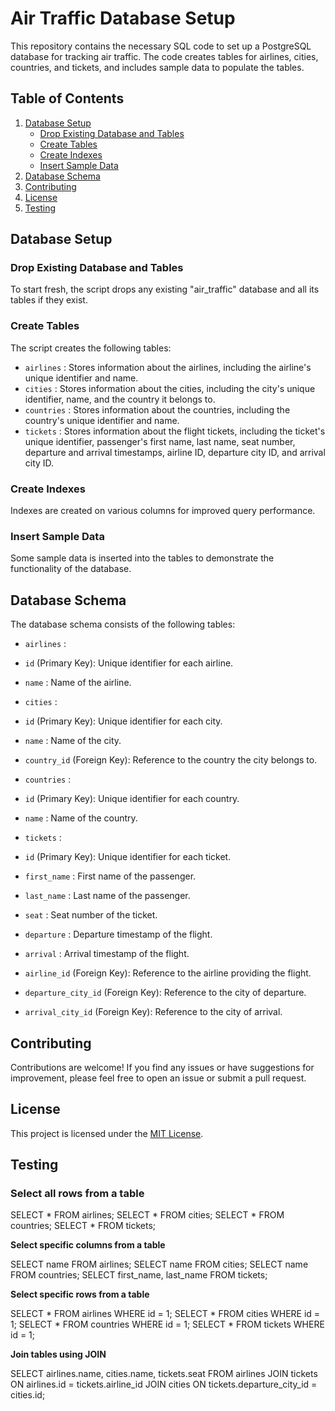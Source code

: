 # Air Traffic Database Setup

This repository contains the necessary SQL code to set up a PostgreSQL database for tracking air traffic. The code creates tables for airlines, cities, countries, and tickets, and includes sample data to populate the tables.

## Table of Contents

1. [Database Setup](#database-setup)
   - [Drop Existing Database and Tables](#drop-existing-database-and-tables)
   - [Create Tables](#create-tables)
   - [Create Indexes](#create-indexes)
   - [Insert Sample Data](#insert-sample-data)
2. [Database Schema](#database-schema)
3. [Contributing](#contributing)
4. [License](#license)
5. [Testing](#testing)

## Database Setup

### Drop Existing Database and Tables

To start fresh, the script drops any existing "air_traffic" database and all its tables if they exist.

### Create Tables

The script creates the following tables:

-  `airlines` : Stores information about the airlines, including the airline's unique identifier and name.
-  `cities` : Stores information about the cities, including the city's unique identifier, name, and the country it belongs to.
-  `countries` : Stores information about the countries, including the country's unique identifier and name.
-  `tickets` : Stores information about the flight tickets, including the ticket's unique identifier, passenger's first name, last name, seat number, departure and arrival timestamps, airline ID, departure city ID, and arrival city ID.

### Create Indexes

Indexes are created on various columns for improved query performance.

### Insert Sample Data

Some sample data is inserted into the tables to demonstrate the functionality of the database.

## Database Schema

The database schema consists of the following tables:

-  `airlines` :
  -  `id`  (Primary Key): Unique identifier for each airline.
  -  `name` : Name of the airline.

-  `cities` :
  -  `id`  (Primary Key): Unique identifier for each city.
  -  `name` : Name of the city.
  -  `country_id`  (Foreign Key): Reference to the country the city belongs to.

-  `countries` :
  -  `id`  (Primary Key): Unique identifier for each country.
  -  `name` : Name of the country.

-  `tickets` :
  -  `id`  (Primary Key): Unique identifier for each ticket.
  -  `first_name` : First name of the passenger.
  -  `last_name` : Last name of the passenger.
  -  `seat` : Seat number of the ticket.
  -  `departure` : Departure timestamp of the flight.
  -  `arrival` : Arrival timestamp of the flight.
  -  `airline_id`  (Foreign Key): Reference to the airline providing the flight.
  -  `departure_city_id`  (Foreign Key): Reference to the city of departure.
  -  `arrival_city_id`  (Foreign Key): Reference to the city of arrival.

## Contributing

Contributions are welcome! If you find any issues or have suggestions for improvement, please feel free to open an issue or submit a pull request.

## License

This project is licensed under the [MIT License](LICENSE).

## Testing

### Select all rows from a table

SELECT * FROM airlines;
SELECT * FROM cities;
SELECT * FROM countries;
SELECT * FROM tickets;

**Select specific columns from a table**

SELECT name FROM airlines;
SELECT name FROM cities;
SELECT name FROM countries;
SELECT first_name, last_name FROM tickets;

**Select specific rows from a table**

SELECT * FROM airlines WHERE id = 1;
SELECT * FROM cities WHERE id = 1;
SELECT * FROM countries WHERE id = 1;
SELECT * FROM tickets WHERE id = 1;

**Join tables using JOIN**

SELECT airlines.name, cities.name, tickets.seat
FROM airlines
JOIN tickets ON airlines.id = tickets.airline_id
JOIN cities ON tickets.departure_city_id = cities.id;
